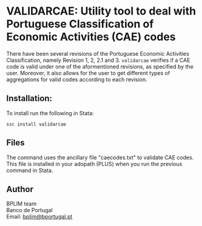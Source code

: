 # VALIDARCAE: Utility tool to deal with Portuguese Classification of Economic Activities (CAE) codes

There have been several revisions of the Portuguese Economic Activities Classification, namely Revision 1, 2, 2.1 and 3.
`validarcae` verifies if a CAE code is valid under one of the aformentioned revisions, as specified by the user. Moreover, it also allows for the user to get different types of aggregations for valid codes according to each revision.

## Installation:

To install run the following in Stata:

```
ssc install validarcae
```

## Files 

The command uses the ancillary file "caecodes.txt" to validate CAE codes. This file is installed in your adopath (PLUS) when you run the previous command in Stata.

## Author

BPLIM team
<br>Banco de Portugal
<br>Email: bplim@bportugal.pt
